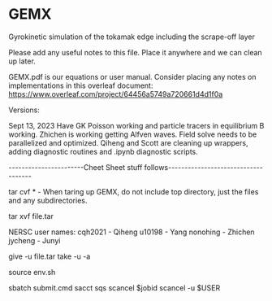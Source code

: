 # GEMX
Gyrokinetic simulation of the tokamak edge including the scrape-off layer

Please add any useful notes to this file. Place it anywhere and we can clean up later.

GEMX.pdf is our equations or user manual.  Consider placing any notes on implementations in this overleaf document: https://www.overleaf.com/project/64456a5749a720661d4d1f0a

Versions:

Sept 13, 2023 
Have GK Poisson working and particle tracers in equilibrium B working.  Zhichen is working getting Alfven waves.  Field solve needs to be parallelized and optimized. Qiheng and Scott are cleaning up wrappers, adding diagnostic routines and .ipynb diagnostic scripts.

-----------------------Cheet Sheet stuff follows------------------------------------

tar cvf * - When taring up GEMX, do not include top directory, just the files and any subdirectories.

tar xvf file.tar

NERSC user names:
cqh2021 - Qiheng
u10198 - Yang
nonohing - Zhichen
jycheng - Junyi

give -u <username> file.tar
take -u <username> -a

source env.sh

sbatch submit.cmd
sacct
sqs
scancel $jobid
scancel -u $USER
